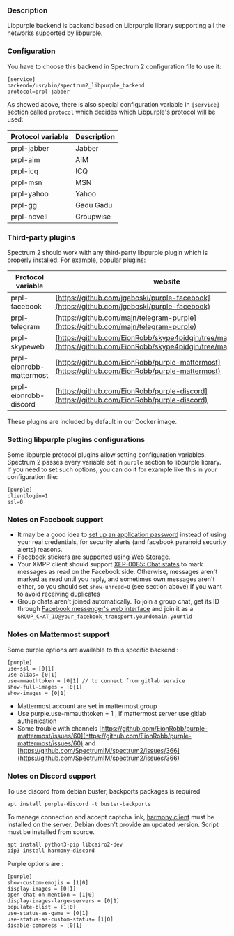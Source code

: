 ### Description

Libpurple backend is backend based on Librpurple library supporting all the networks supported by libpurple.

### Configuration

You have to choose this backend in Spectrum 2 configuration file to use it:

	[service]
	backend=/usr/bin/spectrum2_libpurple_backend
	protocol=prpl-jabber

As showed above, there is also special configuration variable in `[service]` section called `protocol` which decides which Libpurple's protocol will be used:

Protocol variable| Description
-----------------|------------
prpl-jabber| Jabber
prpl-aim|AIM
prpl-icq|ICQ
prpl-msn|MSN
prpl-yahoo|Yahoo
prpl-gg|Gadu Gadu
prpl-novell|Groupwise

### Third-party plugins

Spectrum 2 should work with any third-party libpurple plugin which is properly installed. For example, popular plugins:

Protocol variable| website | Description
-----------------|------------|-----------
prpl-facebook| [https://github.com/jgeboski/purple-facebook](https://github.com/jgeboski/purple-facebook) | Facebook
prpl-telegram| [https://github.com/majn/telegram-purple](https://github.com/majn/telegram-purple) | Telegram
prpl-skypeweb| [https://github.com/EionRobb/skype4pidgin/tree/master/skypeweb](https://github.com/EionRobb/skype4pidgin/tree/master/skypeweb) | Skype
prpl-eionrobb-mattermost| [https://github.com/EionRobb/purple-mattermost](https://github.com/EionRobb/purple-mattermost) | Mattermost
prpl-eionrobb-discord| [https://github.com/EionRobb/purple-discord](https://github.com/EionRobb/purple-discord) | Discord


These plugins are included by default in our Docker image.

### Setting libpurple plugins configurations

Some libpurple protocol plugins allow setting configuration variables. Spectrum 2 passes every variable set in `purple` section to libpurple library. If you need to set such options, you can do it for example like this in your configuration file:

	[purple]
	clientlogin=1
	ssl=0

### Notes on Facebook support

- It may be a good idea to [set up an application password](https://www.facebook.com/help/249378535085386/) instead of using your real credentials, for security alerts (and facebook paranoid security alerts) reasons.
- Facebook stickers are supported using [Web Storage](../configuration/web_storage.html).
- Your XMPP client should support [XEP-0085: Chat states](https://xmpp.org/extensions/xep-0085.html) to mark messages as read on the Facebook side. Otherwise, messages aren't marked as read until you reply, and sometimes own messages aren't either, so you should set `show-unread=0` (see section above) if you want to avoid receiving duplicates
- Group chats aren't joined automatically. To join a group chat, get its ID through [Facebook messenger's web interface](https://www.messenger.com) and join it as a `GROUP_CHAT_ID@your_facebook_transport.yourdomain.yourtld`


### Notes on Mattermost support

Some purple options are available to this specific backend :
	
	[purple]
	use-ssl = [0|1]
	use-alias= [0|1]
	use-mmauthtoken = [0|1] // to connect from gitlab service 
	show-full-images = [0|1]
	show-images = [0|1]

- Mattermost account are set in mattermost group
- Use purple.use-mmauthtoken = 1 , if mattermost server use gitlab authenication
- Some trouble with channels [https://github.com/EionRobb/purple-mattermost/issues/60](https://github.com/EionRobb/purple-mattermost/issues/60) and [https://github.com/SpectrumIM/spectrum2/issues/366](https://github.com/SpectrumIM/spectrum2/issues/366)


### Notes on Discord support

To use discord from debian buster, backports packages is required

	apt install purple-discord -t buster-backports

To manage connection and accept captcha link, [harmony client](https://github.com/taylordotfish/harmony) must be installed on the server. Debian doesn't provide an updated version. Script must be installed from source.

	apt install python3-pip libcairo2-dev
	pip3 install harmony-discord

Purple options are :

	[purple]
	show-custom-emojis = [1|0]
	display-images = [0|1]
	open-chat-on-mention = [1|0]
	display-images-large-servers = [0|1]
	populate-blist = [1|0]
	use-status-as-game = [0|1]
	use-status-as-custom-status= [1|0]
	disable-compress = [0|1]
